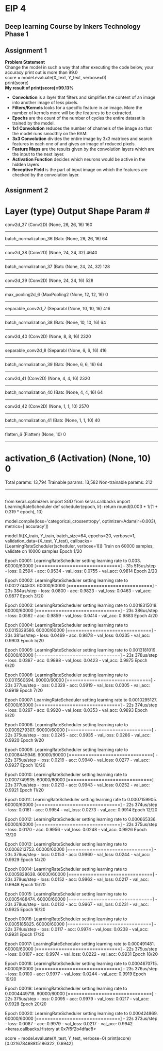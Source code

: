 # EIP 4
## Deep learning Course by Inkers Technology Phase 1
## Assignment 1
**Problem Statement**</br>
Change the model in such a way that after executing the code below, your accuracy print out is more than 99.0</br>
score = model.evaluate(X_text, Y_text, verbose=0)</br>
print(score)</br>
**My result of print(score)=99.13%**</br>

- **Convolution** is a layer that filters and simplifies the content of an image into another image of less pixels.
- **Filters/Kernels** looks for a specific feature in an image. More the number of kernels more will be the features to be extracted.
- **Epochs** are the count of the number of cycles the entire dataset is trained by the model.
- **1x1 Convolution** reduces the number of channels of the image so that the model runs smoothly on the RAM.
- **3x3 Convolution** divides the entire image by 3x3 matrices and search features in each one of  and gives an image of reduced pixels.
- **Feature Maps** are the results given by the convolution layers which are the input to the next layer.
- **Activation Function** decides which neurons would be active in the hidden layers
- **Receptive Field** is the part of input image on which the features are checked by the convolution layer.
## Assignment 2

Layer (type)                 Output Shape              Param #   
=================================================================
conv2d_37 (Conv2D)           (None, 26, 26, 16)        160       
_________________________________________________________________
batch_normalization_36 (Batc (None, 26, 26, 16)        64        
_________________________________________________________________
conv2d_38 (Conv2D)           (None, 24, 24, 32)        4640      
_________________________________________________________________
batch_normalization_37 (Batc (None, 24, 24, 32)        128       
_________________________________________________________________
conv2d_39 (Conv2D)           (None, 24, 24, 16)        528       
_________________________________________________________________
max_pooling2d_6 (MaxPooling2 (None, 12, 12, 16)        0         
_________________________________________________________________
separable_conv2d_7 (Separabl (None, 10, 10, 16)        416       
_________________________________________________________________
batch_normalization_38 (Batc (None, 10, 10, 16)        64        
_________________________________________________________________
conv2d_40 (Conv2D)           (None, 8, 8, 16)          2320      
_________________________________________________________________
separable_conv2d_8 (Separabl (None, 6, 6, 16)          416       
_________________________________________________________________
batch_normalization_39 (Batc (None, 6, 6, 16)          64        
_________________________________________________________________
conv2d_41 (Conv2D)           (None, 4, 4, 16)          2320      
_________________________________________________________________
batch_normalization_40 (Batc (None, 4, 4, 16)          64        
_________________________________________________________________
conv2d_42 (Conv2D)           (None, 1, 1, 10)          2570      
_________________________________________________________________
batch_normalization_41 (Batc (None, 1, 1, 10)          40        
_________________________________________________________________
flatten_6 (Flatten)          (None, 10)                0         
_________________________________________________________________
activation_6 (Activation)    (None, 10)                0         
=================================================================
Total params: 13,794
Trainable params: 13,582
Non-trainable params: 212
_________________________________________________________________


</br>
from keras.optimizers import SGD
from keras.callbacks import LearningRateScheduler
def scheduler(epoch, lr):
  return round(0.003 * 1/(1 + 0.319 * epoch), 10)

model.compile(loss='categorical_crossentropy', optimizer=Adam(lr=0.003), metrics=['accuracy'])

model.fit(X_train, Y_train, batch_size=64, epochs=20, verbose=1, validation_data=(X_test, Y_test), callbacks=[LearningRateScheduler(scheduler, verbose=1)])
Train on 60000 samples, validate on 10000 samples
Epoch 1/20

Epoch 00001: LearningRateScheduler setting learning rate to 0.003.
60000/60000 [==============================] - 31s 515us/step - loss: 0.2594 - acc: 0.9534 - val_loss: 0.0755 - val_acc: 0.9814
Epoch 2/20

Epoch 00002: LearningRateScheduler setting learning rate to 0.0022744503.
60000/60000 [==============================] - 23s 384us/step - loss: 0.0800 - acc: 0.9823 - val_loss: 0.0463 - val_acc: 0.9877
Epoch 3/20

Epoch 00003: LearningRateScheduler setting learning rate to 0.0018315018.
60000/60000 [==============================] - 23s 386us/step - loss: 0.0582 - acc: 0.9859 - val_loss: 0.0414 - val_acc: 0.9883
Epoch 4/20

Epoch 00004: LearningRateScheduler setting learning rate to 0.0015329586.
60000/60000 [==============================] - 23s 381us/step - loss: 0.0469 - acc: 0.9878 - val_loss: 0.0335 - val_acc: 0.9903
Epoch 5/20

Epoch 00005: LearningRateScheduler setting learning rate to 0.0013181019.
60000/60000 [==============================] - 23s 378us/step - loss: 0.0397 - acc: 0.9898 - val_loss: 0.0423 - val_acc: 0.9875
Epoch 6/20

Epoch 00006: LearningRateScheduler setting learning rate to 0.0011560694.
60000/60000 [==============================] - 23s 377us/step - loss: 0.0329 - acc: 0.9919 - val_loss: 0.0305 - val_acc: 0.9919
Epoch 7/20

Epoch 00007: LearningRateScheduler setting learning rate to 0.0010295127.
60000/60000 [==============================] - 22s 374us/step - loss: 0.0297 - acc: 0.9920 - val_loss: 0.0353 - val_acc: 0.9893
Epoch 8/20

Epoch 00008: LearningRateScheduler setting learning rate to 0.0009279307.
60000/60000 [==============================] - 22s 375us/step - loss: 0.0245 - acc: 0.9935 - val_loss: 0.0286 - val_acc: 0.9920
Epoch 9/20

Epoch 00009: LearningRateScheduler setting learning rate to 0.0008445946.
60000/60000 [==============================] - 22s 375us/step - loss: 0.0219 - acc: 0.9940 - val_loss: 0.0277 - val_acc: 0.9927
Epoch 10/20

Epoch 00010: LearningRateScheduler setting learning rate to 0.0007749935.
60000/60000 [==============================] - 23s 377us/step - loss: 0.0213 - acc: 0.9943 - val_loss: 0.0252 - val_acc: 0.9921
Epoch 11/20

Epoch 00011: LearningRateScheduler setting learning rate to 0.0007159905.
60000/60000 [==============================] - 22s 374us/step - loss: 0.0181 - acc: 0.9954 - val_loss: 0.0273 - val_acc: 0.9914
Epoch 12/20

Epoch 00012: LearningRateScheduler setting learning rate to 0.000665336.
60000/60000 [==============================] - 22s 375us/step - loss: 0.0170 - acc: 0.9956 - val_loss: 0.0248 - val_acc: 0.9926
Epoch 13/20

Epoch 00013: LearningRateScheduler setting learning rate to 0.0006213753.
60000/60000 [==============================] - 23s 376us/step - loss: 0.0153 - acc: 0.9960 - val_loss: 0.0244 - val_acc: 0.9929
Epoch 14/20

Epoch 00014: LearningRateScheduler setting learning rate to 0.0005828638.
60000/60000 [==============================] - 23s 379us/step - loss: 0.0152 - acc: 0.9962 - val_loss: 0.0217 - val_acc: 0.9948
Epoch 15/20

Epoch 00015: LearningRateScheduler setting learning rate to 0.0005488474.
60000/60000 [==============================] - 23s 378us/step - loss: 0.0132 - acc: 0.9967 - val_loss: 0.0231 - val_acc: 0.9925
Epoch 16/20

Epoch 00016: LearningRateScheduler setting learning rate to 0.0005185825.
60000/60000 [==============================] - 22s 374us/step - loss: 0.0117 - acc: 0.9974 - val_loss: 0.0238 - val_acc: 0.9931
Epoch 17/20

Epoch 00017: LearningRateScheduler setting learning rate to 0.000491481.
60000/60000 [==============================] - 22s 375us/step - loss: 0.0107 - acc: 0.9974 - val_loss: 0.0222 - val_acc: 0.9931
Epoch 18/20

Epoch 00018: LearningRateScheduler setting learning rate to 0.0004670715.
60000/60000 [==============================] - 23s 376us/step - loss: 0.0100 - acc: 0.9977 - val_loss: 0.0244 - val_acc: 0.9919
Epoch 19/20

Epoch 00019: LearningRateScheduler setting learning rate to 0.0004449718.
60000/60000 [==============================] - 22s 375us/step - loss: 0.0095 - acc: 0.9979 - val_loss: 0.0217 - val_acc: 0.9928
Epoch 20/20

Epoch 00020: LearningRateScheduler setting learning rate to 0.000424869.
60000/60000 [==============================] - 22s 373us/step - loss: 0.0087 - acc: 0.9979 - val_loss: 0.0217 - val_acc: 0.9942
<keras.callbacks.History at 0x7f5f2b4dfac8>

score = model.evaluate(X_test, Y_test, verbose=0)
print(score)
[0.021678498815186322, 0.9942]
